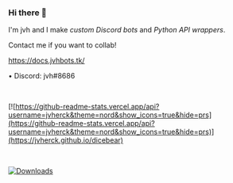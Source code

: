 ### Hi there 👋
I'm jvh and I make *custom Discord bots* and *Python API wrappers*.

Contact me if you want to collab!

https://docs.jvhbots.tk/

• Discord: jvh#8686

<br />

[![https://github-readme-stats.vercel.app/api?username=jvherck&theme=nord&show_icons=true&hide=prs](https://github-readme-stats.vercel.app/api?username=jvherck&theme=nord&show_icons=true&hide=prs)](https://jvherck.github.io/dicebear)

<br />

[![Downloads](https://static.pepy.tech/personalized-badge/dicebear?period=total&units=international_system&left_color=grey&right_color=red&left_text=Downloads)](https://jvherck.github.io/dicebear)
